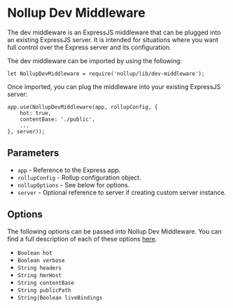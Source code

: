 # Nollup Dev Middleware

The dev middleware is an ExpressJS middleware that can be plugged into an existing ExpressJS server. It is intended for situations where you want full control over the Express server and its configuration.

The dev middleware can be imported by using the following:

```
let NollupDevMiddleware = require('nollup/lib/dev-middleware');
```

Once imported, you can plug the middleware into your existing ExpressJS server:

```
app.use(NollupDevMiddleware(app, rollupConfig, {
    hot: true,
    contentBase: './public',
    ...
}, server));
```

## Parameters

* ```app``` - Reference to the Express app.
* ```rollupConfig``` - Rollup configuration object.
* ```nollupOptions``` - See below for options.
* ```server``` - Optional reference to server if creating custom server instance.

## Options

The following options can be passed into Nollup Dev Middleware. You can find a full description of each of these options [here](./options.md).

* ```Boolean hot```
* ```Boolean verbose```
* ```String headers```
* ```String hmrHost```
* ```String contentBase```
* ```String publicPath```
* ```String|Boolean liveBindings```
